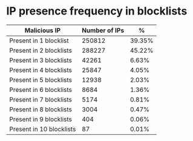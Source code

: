 # IP presence frequency in blocklists
| Malicious IP | Number of IPs | % |
|----|----|----|
| Present in 1 blocklist | 250812 | 39.35% |
| Present in 2 blocklists | 288227 | 45.22% |
| Present in 3 blocklists | 42261 | 6.63% |
| Present in 4 blocklists | 25847 | 4.05% |
| Present in 5 blocklists | 12938 | 2.03% |
| Present in 6 blocklists | 8684 | 1.36% |
| Present in 7 blocklists | 5174 | 0.81% |
| Present in 8 blocklists | 3004 | 0.47% |
| Present in 9 blocklists | 404 | 0.06% |
| Present in 10 blocklists | 87 | 0.01% |
